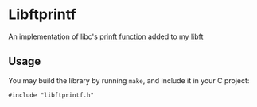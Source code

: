 # Libftprintf

An implementation of libc's [prinft function](http://man7.org/linux/man-pages/man3/printf.3.html) added to my [libft](https://github.com/kadogams/libft)

## Usage

You may build the library by running ```make```, and include it in your C project:

```
#include "libftprintf.h"
```
